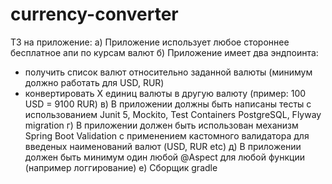 # currency-converter

ТЗ на приложение:
а) Приложение использует любое стороннее бесплатное апи по курсам валют
б) Приложение имеет два эндпоинта:
  - получить список валют относительно заданной валюты (минимум должно работать для USD, RUR)
  - конвертировать Х единиц валюты в другую валюту (пример: 100 USD = 9100 RUR)
в) В приложении должны быть написаны тесты с использованием Junit 5, Mockito, Test Containers PostgreSQL, Flyway migration
г) В приложении должен быть использован механизм Spring Boot Validation с применением кастомного валидатора для введеных наименований валют (USD, RUR etc)
д) В приложении должен быть минимум один любой @Aspect для любой функции (например логгирование)
е) Сборщик gradle
